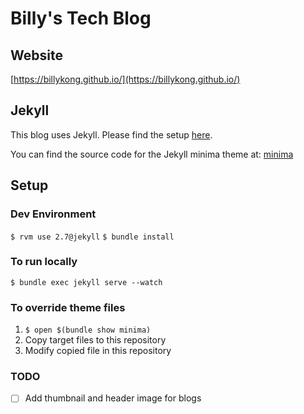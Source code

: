 # Billy's Tech Blog

## Website
[https://billykong.github.io/](https://billykong.github.io/)

## Jekyll
This blog uses Jekyll. Please find the setup [here](https://jekyllrb.com/docs/).  

You can find the source code for the Jekyll minima theme at:
[minima](https://github.com/jekyll/minima)

## Setup 

### Dev Environment
`$ rvm use 2.7@jekyll`
`$ bundle install`

### To run locally
`$ bundle exec jekyll serve --watch`

### To override theme files
1. `$ open $(bundle show minima)`
2. Copy target files to this repository
3. Modify copied file in this repository

### TODO
- [ ] Add thumbnail and header image for blogs